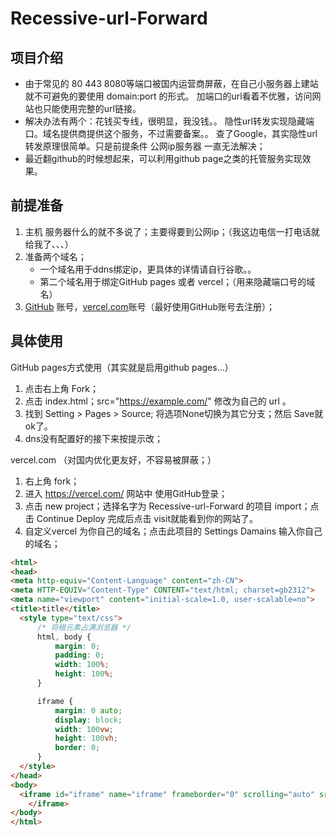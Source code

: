 # Recessive-url-Forward

## 项目介绍

- 由于常见的 80 443 8080等端口被国内运营商屏蔽，在自己小服务器上建站就不可避免的要使用 domain:port 的形式。 加端口的url看着不优雅，访问网站也只能使用完整的url链接。
- 解决办法有两个：花钱买专线，很明显，我没钱。。 隐性url转发实现隐藏端口。域名提供商提供这个服务，不过需要备案。。 查了Google，其实隐性url转发原理很简单。只是前提条件 公网ip服务器 一直无法解决；
- 最近翻github的时候想起来，可以利用github page之类的托管服务实现效果。

## 前提准备

1. 主机 服务器什么的就不多说了；主要得要到公网ip；（我这边电信一打电话就给我了、、、）
2. 准备两个域名；
   - 一个域名用于ddns绑定ip，更具体的详情请自行谷歌。。
   - 第二个域名用于绑定GitHub pages 或者 vercel；（用来隐藏端口号的域名）
3. [GitHub](https://github.com/) 账号，[vercel.com](https://vercel.com/)账号（最好使用GitHub账号去注册）；

## 具体使用

GitHub pages方式使用（其实就是启用github pages...）

1. 点击右上角 Fork；
2. 点击 index.html；src="https://example.com/" 修改为自己的 url 。
3. 找到 Setting  > Pages  >  Source; 将选项None切换为其它分支；然后 Save就ok了。
4. dns没有配置好的接下来按提示改；

vercel.com （对国内优化更友好，不容易被屏蔽；）

1. 右上角 fork；
2. 进入  https://vercel.com/ 网站中 使用GitHub登录；
3. 点击 new project；选择名字为 Recessive-url-Forward 的项目 import；点击 Continue Deploy 完成后点击 visit就能看到你的网站了。
4. 自定义vercel 为你自己的域名；点击此项目的 Settings Damains 输入你自己的域名；

```html
<html>
<head>
<meta http-equiv="Content-Language" content="zh-CN">
<meta HTTP-EQUIV="Content-Type" CONTENT="text/html; charset=gb2312">
<meta name="viewport" content="initial-scale=1.0, user-scalable=no">
<title>title</title>
  <style type="text/css">
      /* 将根元素占满浏览器 */
      html, body {
          margin: 0;
          padding: 0;
          width: 100%;
          height: 100%;
      }

      iframe {
          margin: 0 auto;
          display: block;
          width: 100vw;
          height: 100vh;
          border: 0;
      }
  </style>
</head>
<body>
  <iframe id="iframe" name="iframe" frameborder="0" scrolling="auto" src="https://example.com/">
	</iframe>
</body>
</html>
```
